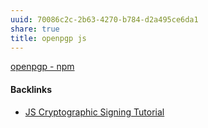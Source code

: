 ```yaml
---
uuid: 70086c2c-2b63-4270-b784-d2a495ce6da1
share: true
title: openpgp js
---
```

[openpgp - npm](https://www.npmjs.com/package/openpgp)

#### Backlinks

* [JS Cryptographic Signing Tutorial](/be82e67e-13f4-4c86-b3ec-b32852c54e2b)